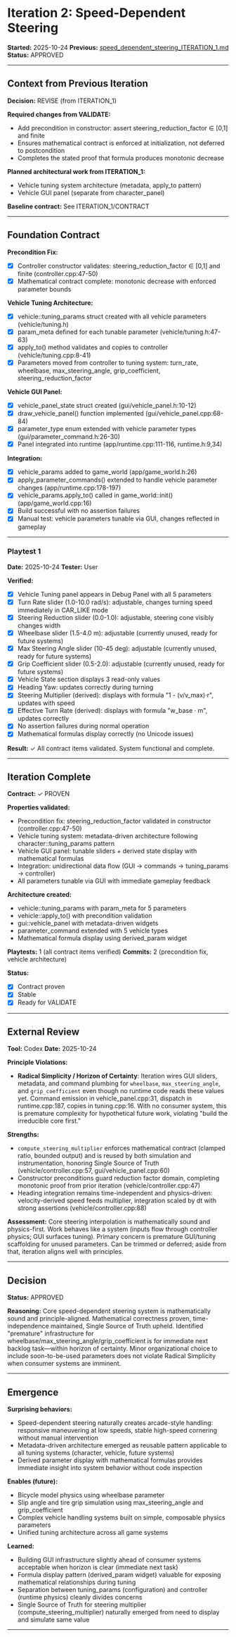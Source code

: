 # Iteration 2: Speed-Dependent Steering

**Started:** 2025-10-24
**Previous:** [speed_dependent_steering_ITERATION_1.md](speed_dependent_steering_ITERATION_1.md)
**Status:** APPROVED

---

<!-- BEGIN: ITERATE/CONTEXT -->
## Context from Previous Iteration

**Decision:** REVISE (from ITERATION_1)

**Required changes from VALIDATE:**
- Add precondition in constructor: assert steering_reduction_factor ∈ [0,1] and finite
- Ensures mathematical contract is enforced at initialization, not deferred to postcondition
- Completes the stated proof that formula produces monotonic decrease

**Planned architectural work from ITERATION_1:**
- Vehicle tuning system architecture (metadata, apply_to pattern)
- Vehicle GUI panel (separate from character_panel)

**Baseline contract:** See ITERATION_1/CONTRACT
<!-- END: ITERATE/CONTEXT -->

---

<!-- BEGIN: ITERATE/CONTRACT -->
## Foundation Contract

**Precondition Fix:**
- [x] Controller constructor validates: steering_reduction_factor ∈ [0,1] and finite (controller.cpp:47-50)
- [x] Mathematical contract complete: monotonic decrease with enforced parameter bounds

**Vehicle Tuning Architecture:**
- [x] vehicle::tuning_params struct created with all vehicle parameters (vehicle/tuning.h)
- [x] param_meta defined for each tunable parameter (vehicle/tuning.h:47-63)
- [x] apply_to() method validates and copies to controller (vehicle/tuning.cpp:8-41)
- [x] Parameters moved from controller to tuning system: turn_rate, wheelbase, max_steering_angle, grip_coefficient, steering_reduction_factor

**Vehicle GUI Panel:**
- [x] vehicle_panel_state struct created (gui/vehicle_panel.h:10-12)
- [x] draw_vehicle_panel() function implemented (gui/vehicle_panel.cpp:68-84)
- [x] parameter_type enum extended with vehicle parameter types (gui/parameter_command.h:26-30)
- [x] Panel integrated into runtime (app/runtime.cpp:111-116, runtime.h:9,34)

**Integration:**
- [x] vehicle_params added to game_world (app/game_world.h:26)
- [x] apply_parameter_commands() extended to handle vehicle parameter changes (app/runtime.cpp:178-197)
- [x] vehicle_params.apply_to() called in game_world::init() (app/game_world.cpp:16)
- [x] Build successful with no assertion failures
- [x] Manual test: vehicle parameters tunable via GUI, changes reflected in gameplay
<!-- END: ITERATE/CONTRACT -->

---

<!-- BEGIN: ITERATE/PLAYTEST -->
### Playtest 1

**Date:** 2025-10-24
**Tester:** User

**Verified:**
- [x] Vehicle Tuning panel appears in Debug Panel with all 5 parameters
- [x] Turn Rate slider (1.0-10.0 rad/s): adjustable, changes turning speed immediately in CAR_LIKE mode
- [x] Steering Reduction slider (0.0-1.0): adjustable, steering cone visibly changes width
- [x] Wheelbase slider (1.5-4.0 m): adjustable (currently unused, ready for future systems)
- [x] Max Steering Angle slider (10-45 deg): adjustable (currently unused, ready for future systems)
- [x] Grip Coefficient slider (0.5-2.0): adjustable (currently unused, ready for future systems)
- [x] Vehicle State section displays 3 read-only values
- [x] Heading Yaw: updates correctly during turning
- [x] Steering Multiplier (derived): displays with formula "1 - (v/v_max)·r", updates with speed
- [x] Effective Turn Rate (derived): displays with formula "w_base · m", updates correctly
- [x] No assertion failures during normal operation
- [x] Mathematical formulas display correctly (no Unicode issues)

**Result:** ✓ All contract items validated. System functional and complete.
<!-- END: ITERATE/PLAYTEST -->

---

<!-- BEGIN: ITERATE/COMPLETE -->
## Iteration Complete

**Contract:** ✓ PROVEN

**Properties validated:**
- Precondition fix: steering_reduction_factor validated in constructor (controller.cpp:47-50)
- Vehicle tuning system: metadata-driven architecture following character::tuning_params pattern
- Vehicle GUI panel: tunable sliders + derived state display with mathematical formulas
- Integration: unidirectional data flow (GUI → commands → tuning_params → controller)
- All parameters tunable via GUI with immediate gameplay feedback

**Architecture created:**
- vehicle::tuning_params with param_meta for 5 parameters
- vehicle::apply_to() with precondition validation
- gui::vehicle_panel with metadata-driven widgets
- parameter_command extended with 5 vehicle types
- Mathematical formula display using derived_param widget

**Playtests:** 1 (all contract items verified)
**Commits:** 2 (precondition fix, vehicle architecture)

**Status:**
- [x] Contract proven
- [x] Stable
- [x] Ready for VALIDATE
<!-- END: ITERATE/COMPLETE -->

---

<!-- BEGIN: VALIDATE/REVIEW -->
## External Review

**Tool:** Codex
**Date:** 2025-10-24

**Principle Violations:**
- **Radical Simplicity / Horizon of Certainty**: Iteration wires GUI sliders, metadata, and command plumbing for `wheelbase`, `max_steering_angle`, and `grip_coefficient` even though no runtime code reads these values yet. Command emission in vehicle_panel.cpp:31, dispatch in runtime.cpp:187, copies in tuning.cpp:16. With no consumer system, this is premature complexity for hypothetical future work, violating "build the irreducible core first."

**Strengths:**
- `compute_steering_multiplier` enforces mathematical contract (clamped ratio, bounded output) and is reused by both simulation and instrumentation, honoring Single Source of Truth (vehicle/controller.cpp:57, gui/vehicle_panel.cpp:60)
- Constructor preconditions guard reduction factor domain, completing monotonic proof from prior iteration (vehicle/controller.cpp:47)
- Heading integration remains time-independent and physics-driven: velocity-derived speed feeds multiplier, integration scaled by dt with strong assertions (vehicle/controller.cpp:88)

**Assessment:** Core steering interpolation is mathematically sound and physics-first. Work behaves like a system (inputs flow through controller physics; GUI surfaces tuning). Primary concern is premature GUI/tuning scaffolding for unused parameters. Can be trimmed or deferred; aside from that, iteration aligns well with principles.
<!-- END: VALIDATE/REVIEW -->

---

<!-- BEGIN: VALIDATE/DECISION -->
## Decision

**Status:** APPROVED

**Reasoning:** Core speed-dependent steering system is mathematically sound and principle-aligned. Mathematical correctness proven, time-independence maintained, Single Source of Truth upheld. Identified "premature" infrastructure for wheelbase/max_steering_angle/grip_coefficient is for immediate next backlog task—within horizon of certainty. Minor organizational choice to include soon-to-be-used parameters does not violate Radical Simplicity when consumer systems are imminent.
<!-- END: VALIDATE/DECISION -->

---

<!-- BEGIN: VALIDATE/EMERGENCE -->
## Emergence

**Surprising behaviors:**
- Speed-dependent steering naturally creates arcade-style handling: responsive maneuvering at low speeds, stable high-speed cornering without manual intervention
- Metadata-driven architecture emerged as reusable pattern applicable to all tuning systems (character, vehicle, future systems)
- Derived parameter display with mathematical formulas provides immediate insight into system behavior without code inspection

**Enables (future):**
- Bicycle model physics using wheelbase parameter
- Slip angle and tire grip simulation using max_steering_angle and grip_coefficient
- Complex vehicle handling systems built on simple, composable physics parameters
- Unified tuning architecture across all game systems

**Learned:**
- Building GUI infrastructure slightly ahead of consumer systems acceptable when horizon is clear (immediate next task)
- Formula display pattern (derived_param widget) valuable for exposing mathematical relationships during tuning
- Separation between tuning_params (configuration) and controller (runtime physics) cleanly divides concerns
- Single Source of Truth for steering multiplier (compute_steering_multiplier) naturally emerged from need to display and simulate same value
<!-- END: VALIDATE/EMERGENCE -->

---
